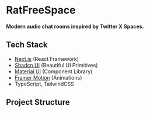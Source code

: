 # RatFreeSpace

**Modern audio chat rooms inspired by Twitter X Spaces.**

## Tech Stack

- [Next.js](https://nextjs.org/) (React Framework)
- [Shadcn UI](https://ui.shadcn.com/) (Beautiful UI Primitives)
- [Material UI](https://mui.com/) (Component Library)
- [Framer Motion](https://www.framer.com/motion/) (Animations)
- TypeScript, TailwindCSS

## Project Structure

